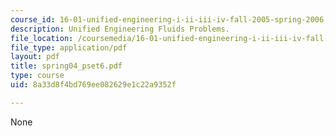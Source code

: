 ```yaml
---
course_id: 16-01-unified-engineering-i-ii-iii-iv-fall-2005-spring-2006
description: Unified Engineering Fluids Problems.
file_location: /coursemedia/16-01-unified-engineering-i-ii-iii-iv-fall-2005-spring-2006/8a33d8f4bd769ee082629e1c22a9352f_spring04_pset6.pdf
file_type: application/pdf
layout: pdf
title: spring04_pset6.pdf
type: course
uid: 8a33d8f4bd769ee082629e1c22a9352f

---
```

None
